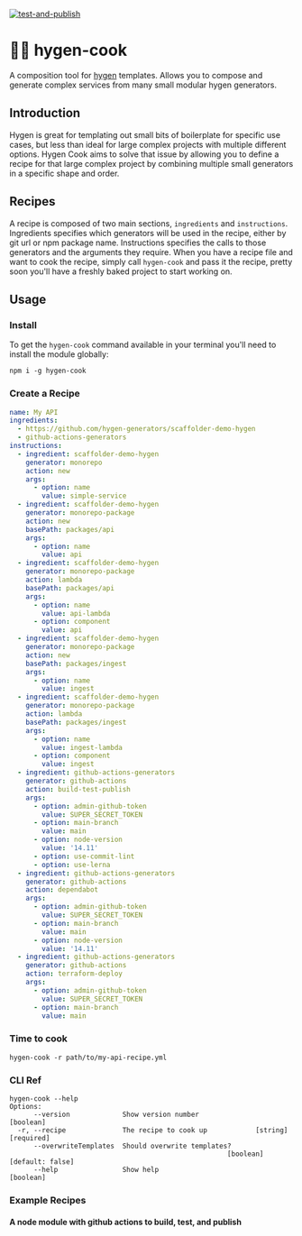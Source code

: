 [![test-and-publish](https://github.com/bbeesley/hygen-cook/actions/workflows/test-and-publish.yml/badge.svg)](https://github.com/bbeesley/hygen-cook/actions/workflows/test-and-publish.yml)

# 🧑‍🍳 hygen-cook

A composition tool for [hygen](https://www.hygen.io) templates. Allows you to compose and generate complex services from many small modular hygen generators.

## Introduction

Hygen is great for templating out small bits of boilerplate for specific use cases, but less than ideal for large complex projects with multiple different options. Hygen Cook aims to solve that issue by allowing you to define a recipe for that large complex project by combining multiple small generators in a specific shape and order.

## Recipes

A recipe is composed of two main sections, `ingredients` and `instructions`. Ingredients specifies which generators will be used in the recipe, either by git url or npm package name. Instructions specifies the calls to those generators and the arguments they require. When you have a recipe file and want to cook the recipe, simply call `hygen-cook` and pass it the recipe, pretty soon you'll have a freshly baked project to start working on.

## Usage

### Install

To get the `hygen-cook` command available in your terminal you'll need to install the module globally:

```shell
npm i -g hygen-cook
```

### Create a Recipe

```yaml
name: My API
ingredients:
  - https://github.com/hygen-generators/scaffolder-demo-hygen
  - github-actions-generators
instructions:
  - ingredient: scaffolder-demo-hygen
    generator: monorepo
    action: new
    args:
      - option: name
        value: simple-service
  - ingredient: scaffolder-demo-hygen
    generator: monorepo-package
    action: new
    basePath: packages/api
    args:
      - option: name
        value: api
  - ingredient: scaffolder-demo-hygen
    generator: monorepo-package
    action: lambda
    basePath: packages/api
    args:
      - option: name
        value: api-lambda
      - option: component
        value: api
  - ingredient: scaffolder-demo-hygen
    generator: monorepo-package
    action: new
    basePath: packages/ingest
    args:
      - option: name
        value: ingest
  - ingredient: scaffolder-demo-hygen
    generator: monorepo-package
    action: lambda
    basePath: packages/ingest
    args:
      - option: name
        value: ingest-lambda
      - option: component
        value: ingest
  - ingredient: github-actions-generators
    generator: github-actions
    action: build-test-publish
    args:
      - option: admin-github-token
        value: SUPER_SECRET_TOKEN
      - option: main-branch
        value: main
      - option: node-version
        value: '14.11'
      - option: use-commit-lint
      - option: use-lerna
  - ingredient: github-actions-generators
    generator: github-actions
    action: dependabot
    args:
      - option: admin-github-token
        value: SUPER_SECRET_TOKEN
      - option: main-branch
        value: main
      - option: node-version
        value: '14.11'
  - ingredient: github-actions-generators
    generator: github-actions
    action: terraform-deploy
    args:
      - option: admin-github-token
        value: SUPER_SECRET_TOKEN
      - option: main-branch
        value: main
```

### Time to cook

```shell
hygen-cook -r path/to/my-api-recipe.yml
```

### CLI Ref

```shell
hygen-cook --help
Options:
      --version             Show version number                        [boolean]
  -r, --recipe              The recipe to cook up            [string] [required]
      --overwriteTemplates  Should overwrite templates?
                                                      [boolean] [default: false]
      --help                Show help                                  [boolean]

```

### Example Recipes

#### A node module with github actions to build, test, and publish

```yaml:examples/node-module-recipe.yml

```

